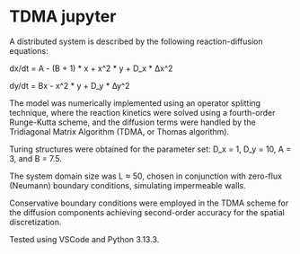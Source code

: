 # TDMA jupyter
A distributed system is described by the following reaction-diffusion equations:

dx/dt = A - (B + 1) * x + x^2 * y + D_x * ∆x^2

dy/dt = Bx - x^2 * y + D_y * ∆y^2

The model was numerically implemented using an operator splitting technique, where the reaction kinetics were solved using a fourth-order Runge-Kutta scheme, and the diffusion terms were handled by the Tridiagonal Matrix Algorithm (TDMA, or Thomas algorithm).

Turing structures were obtained for the parameter set: D_x = 1, D_y = 10, A = 3, and B = 7.5.

The system domain size was L ≈ 50, chosen in conjunction with zero-flux (Neumann) boundary conditions, simulating impermeable walls.

Conservative boundary conditions were employed in the TDMA scheme for the diffusion components achieving second-order accuracy for the spatial discretization.

Tested using VSCode and Python 3.13.3.
